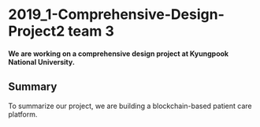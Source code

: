 # 2019_1-Comprehensive-Design-Project2 team 3

#### We are working on a comprehensive design project at Kyungpook National University.

## Summary
To summarize our project, we are building a blockchain-based patient care platform.

